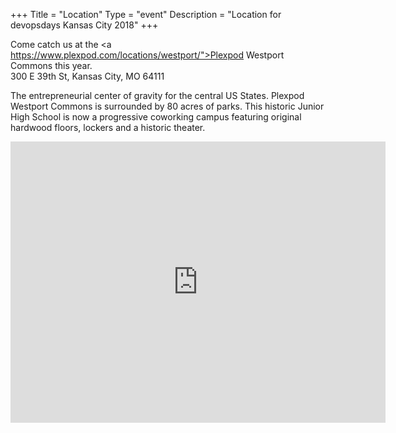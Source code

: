 +++
Title = "Location"
Type = "event"
Description = "Location for devopsdays Kansas City 2018"
+++

Come catch us at the <a https://www.plexpod.com/locations/westport/">Plexpod Westport Commons</a> this year.<br>
300 E 39th St, Kansas City, MO 64111<br>

The entrepreneurial center of gravity for the central US States. Plexpod Westport Commons is surrounded by 80 acres of parks. This historic Junior High School is now a progressive coworking campus featuring original hardwood floors, lockers and a historic theater.

<iframe src="https://www.google.com/maps/embed?pb=!1m14!1m8!1m3!1d347.6170500297261!2d-94.58270866886788!3d39.056859231857075!3m2!1i1024!2i768!4f13.1!3m3!1m2!1s0x87c0efdd8173ba87%3A0xa027eb1551bdec75!2sPlexpod!5e0!3m2!1sen!2sus!4v1518121140290" width="600" height="450" frameborder="0" style="border:0" allowfullscreen></iframe>
